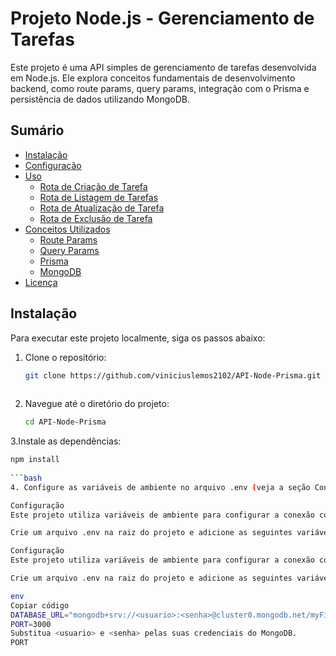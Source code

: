 # Projeto Node.js - Gerenciamento de Tarefas

Este projeto é uma API simples de gerenciamento de tarefas desenvolvida em Node.js. Ele explora conceitos fundamentais de desenvolvimento backend, como route params, query params, integração com o Prisma e persistência de dados utilizando MongoDB.

## Sumário

- [Instalação](#instalação)
- [Configuração](#configuração)
- [Uso](#uso)
  - [Rota de Criação de Tarefa](#rota-de-criação-de-tarefa)
  - [Rota de Listagem de Tarefas](#rota-de-listagem-de-tarefas)
  - [Rota de Atualização de Tarefa](#rota-de-atualização-de-tarefa)
  - [Rota de Exclusão de Tarefa](#rota-de-exclusão-de-tarefa)
- [Conceitos Utilizados](#conceitos-utilizados)
  - [Route Params](#route-params)
  - [Query Params](#query-params)
  - [Prisma](#prisma)
  - [MongoDB](#mongodb)
- [Licença](#licença)

## Instalação

Para executar este projeto localmente, siga os passos abaixo:

1. Clone o repositório:

   ```bash
   git clone https://github.com/viniciuslemos2102/API-Node-Prisma.git
    
2. Navegue até o diretório do projeto:

   ```bash
   cd API-Node-Prisma
   
3.Instale as dependências:
   ```bash
   npm install
    
```bash
4. Configure as variáveis de ambiente no arquivo .env (veja a seção Configuração para mais detalhes).

Configuração
Este projeto utiliza variáveis de ambiente para configurar a conexão com o banco de dados MongoDB e o Prisma.

Crie um arquivo .env na raiz do projeto e adicione as seguintes variáveis:

Configuração
Este projeto utiliza variáveis de ambiente para configurar a conexão com o banco de dados MongoDB e o Prisma.

Crie um arquivo .env na raiz do projeto e adicione as seguintes variáveis:

env
Copiar código
DATABASE_URL="mongodb+srv://<usuario>:<senha>@cluster0.mongodb.net/myFirstDatabase?retryWrites=true&w=majority"
PORT=3000
Substitua <usuario> e <senha> pelas suas credenciais do MongoDB.
PORT
